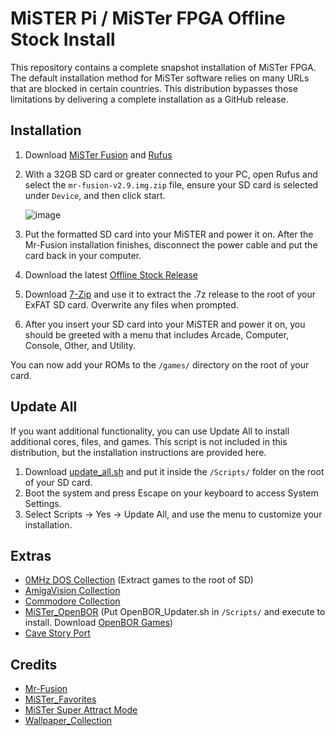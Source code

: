 # MiSTER Pi / MiSTer FPGA Offline Stock Install
This repository contains a complete snapshot installation of MiSTer FPGA. The default installation method for MiSTer software relies on many URLs that are blocked in certain countries. This distribution bypasses those limitations by delivering a complete installation as a GitHub release.

## Installation 

1. Download [MiSTer Fusion](https://github.com/MiSTer-devel/mr-fusion/releases/download/v2.9/mr-fusion-v2.9.img.zip) and [Rufus](https://github.com/pbatard/rufus/releases/tag/v4.5)
2. With a 32GB SD card or greater connected to your PC, open Rufus and select the `mr-fusion-v2.9.img.zip` file, ensure your SD card is selected under `Device`, and then click start.
   
   ![image](https://github.com/user-attachments/assets/786998c8-15b0-4328-9991-665215b213bd)
4. Put the formatted SD card into your MiSTER and power it on. After the Mr-Fusion installation finishes, disconnect the power cable and put the card back in your computer. 
5. Download the latest [Offline Stock Release](https://github.com/Takiiiiiiii/MiSTER-Pi-Offline-Stock/releases)
6. Download [7-Zip](https://www.7-zip.org/) and use it to extract the .7z release to the root of your ExFAT SD card. Overwrite any files when prompted.
7. After you insert your SD card into your MiSTER and power it on, you should be greeted with a menu that includes Arcade, Computer, Console, Other, and Utility.

You can now add your ROMs to the `/games/` directory on the root of your card.

## Update All
If you want additional functionality, you can use Update All to install additional cores, files, and games. This script is not included in this distribution, but the installation instructions are provided here.

1. Download [update_all.sh](https://github.com/theypsilon/Update_All_MiSTer/blob/master/update_all.sh) and put it inside the `/Scripts/` folder on the root of your SD card.
2. Boot the system and press Escape on your keyboard to access System Settings.
3. Select Scripts -> Yes -> Update All, and use the menu to customize your installation.

## Extras

* [0MHz DOS Collection](https://archive.org/details/0mhz-dos) (Extract games to the root of SD) 
* [AmigaVision Collection](https://archive.org/details/amigavision-2024)
* [Commodore Collection](https://misterfpga.org/viewtopic.php?t=1540)
* [MiSTer_OpenBOR]([https://github.com/SumolX/MiSTer_OpenBOR](https://github.com/SumolX/MiSTer_OpenBOR/tree/master/media/fat/Scripts)) (Put OpenBOR_Updater.sh in `/Scripts/` and execute to install. Download [OpenBOR Games](https://openborgames.com/category/games))
* [Cave Story Port](https://archive.org/details/cave-story-mister-fpga)

## Credits

* [Mr-Fusion](https://github.com/MiSTer-devel/mr-fusion)
* [MiSTer_Favorites](https://github.com/wizzomafizzo/MiSTer_Favorites)
* [MiSTer Super Attract Mode](https://github.com/mrchrisster/MiSTer_SAM)
* [Wallpaper_Collection](https://github.com/RGarciaLago/Wallpaper_Collection)


